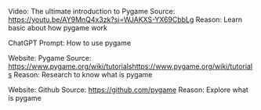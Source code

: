 Video: The ultimate introduction to Pygame
Source: https://youtu.be/AY9MnQ4x3zk?si=WJAKXS-YX69CbbLg
Reason: Learn basic about how pygame work

ChatGPT Prompt: How to use pygame

Website: Pygame
Source: https://www.pygame.org/wiki/tutorialshttps://www.pygame.org/wiki/tutorials
Reason: Research to know what is pygame

Website: Github 
Source: https://github.com/pygame
Reason: Explore what is pygame
